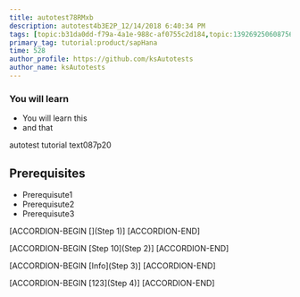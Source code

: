 ```yaml
---
title: autotest78RMxb
description: autotest4b3E2P_12/14/2018 6:40:34 PM
tags: [topic:b31da0dd-f79a-4a1e-988c-af0755c2d184,topic:139269250608756787992873,tutorial:experience/advanced]
primary_tag: tutorial:product/sapHana
time: 528
author_profile: https://github.com/ksAutotests
author_name: ksAutotests
---
```

### You will learn
- You will learn this
- and that

autotest tutorial text087p20

## Prerequisites
- Prerequisute1
- Prerequisute2
- Prerequisute3

[ACCORDION-BEGIN [](Step 1)]
[ACCORDION-END]

[ACCORDION-BEGIN [Step 10](Step 2)]
[ACCORDION-END]

[ACCORDION-BEGIN [Info](Step 3)]
[ACCORDION-END]

[ACCORDION-BEGIN [123](Step 4)]
[ACCORDION-END]

